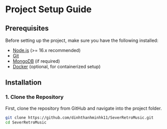# Project Setup Guide

## Prerequisites
Before setting up the project, make sure you have the following installed:

- [Node.js](https://nodejs.org/) (>= 16.x recommended)
- [Git](https://git-scm.com/)
- [MongoDB](https://www.mongodb.com/) (if required)
- [Docker](https://www.docker.com/) (optional, for containerized setup)

## Installation

### 1. Clone the Repository
First, clone the repository from GitHub and navigate into the project folder.

```sh
git clone https://github.com/dinhthanhminhk11/SeverRetroMusic.git
cd SeverRetroMusic

